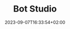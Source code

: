 ---
title : "Bot Studio"
description: ""
lead: "Explore our newest blogs and documentation"
date: 2023-09-07T16:33:54+02:00
lastmod: 2023-09-07T16:33:54+02:00
draft: false
seo:
  title: "Bot Studio"
  description: "Explore our newest blogs and documentation."
  canonical: "https://www.botstudioo.com"
  noindex: false
---